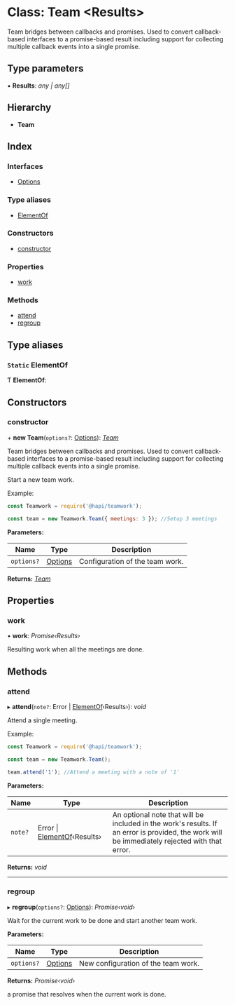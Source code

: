 
# Class: Team <**Results**>

Team bridges between callbacks and promises. Used to convert callback-based
interfaces to a promise-based result including support for collecting multiple
callback events into a single promise.

## Type parameters

▪ **Results**: *any | any[]*

## Hierarchy

* **Team**

## Index

### Interfaces

* [Options](../interfaces/_teamwork_5_0_0_index_d_.team.options.md)

### Type aliases

* [ElementOf](_teamwork_5_0_0_index_d_.team.md#static-elementof)

### Constructors

* [constructor](_teamwork_5_0_0_index_d_.team.md#constructor)

### Properties

* [work](_teamwork_5_0_0_index_d_.team.md#work)

### Methods

* [attend](_teamwork_5_0_0_index_d_.team.md#attend)
* [regroup](_teamwork_5_0_0_index_d_.team.md#regroup)

## Type aliases

### `Static` ElementOf

Ƭ **ElementOf**:

## Constructors

###  constructor

\+ **new Team**(`options?`: [Options](../interfaces/_teamwork_5_0_0_index_d_.team.options.md)): *[Team](_teamwork_5_0_0_index_d_.team.md)*

Team bridges between callbacks and promises. Used to convert callback-based
interfaces to a promise-based result including support for collecting multiple
callback events into a single promise.

Start a new team work.

Example:

```js
const Teamwork = require('@hapi/teamwork');

const team = new Teamwork.Team({ meetings: 3 }); //Setup 3 meetings
```

**Parameters:**

Name | Type | Description |
------ | ------ | ------ |
`options?` | [Options](../interfaces/_teamwork_5_0_0_index_d_.team.options.md) | Configuration of the team work.  |

**Returns:** *[Team](_teamwork_5_0_0_index_d_.team.md)*

## Properties

###  work

• **work**: *Promise‹Results›*

Resulting work when all the meetings are done.

## Methods

###  attend

▸ **attend**(`note?`: Error | [ElementOf](_teamwork_5_0_0_index_d_.team.md#static-elementof)‹Results›): *void*

Attend a single meeting.

Example:

```js
const Teamwork = require('@hapi/teamwork');

const team = new Teamwork.Team();

team.attend('1'); //Attend a meeting with a note of '1'
```

**Parameters:**

Name | Type | Description |
------ | ------ | ------ |
`note?` | Error &#124; [ElementOf](_teamwork_5_0_0_index_d_.team.md#static-elementof)‹Results› | An optional note that will be included in the work's results. If an error is provided, the work will be immediately rejected with that error.  |

**Returns:** *void*

___

###  regroup

▸ **regroup**(`options?`: [Options](../interfaces/_teamwork_5_0_0_index_d_.team.options.md)): *Promise‹void›*

Wait for the current work to be done and start another team work.

**Parameters:**

Name | Type | Description |
------ | ------ | ------ |
`options?` | [Options](../interfaces/_teamwork_5_0_0_index_d_.team.options.md) | New configuration of the team work.  |

**Returns:** *Promise‹void›*

a promise that resolves when the current work is done.
